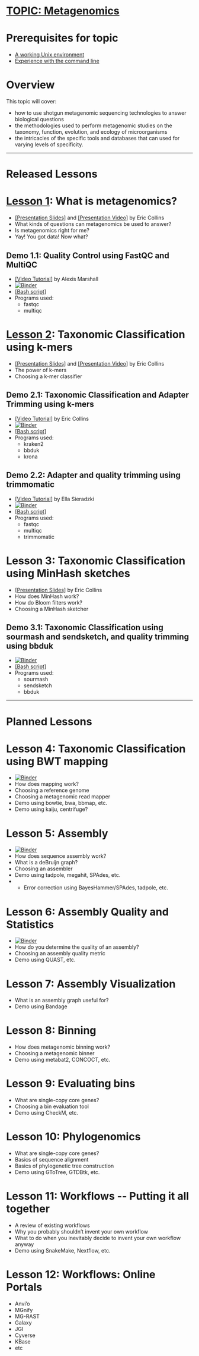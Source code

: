 # [TOPIC: Metagenomics](https://github.com/biovcnet/biovcnet.github.io/wiki/TOPIC:-Metagenomics)

# Prerequisites for topic
* [A working Unix environment](https://github.com/biovcnet/biovcnet.github.io/wiki/1.-Setting-up-a-local-Linux-(or-Unix)-environment)
* [Experience with the command line](https://github.com/biovcnet/biovcnet.github.io/wiki/2.-Using-the-Command-line)

# Overview
This topic will cover:
* how to use shotgun metagenomic sequencing technologies to answer biological questions
* the methodologies used to perform metagenomic studies on the taxonomy, function, evolution, and ecology of microorganisms
* the intricacies of the specific tools and databases that can used for varying levels of specificity.


---

# Released Lessons

# [Lesson 1](https://github.com/biovcnet/topic-metagenomics/tree/master/Lesson-1): What is metagenomics?
* [[Presentation Slides]](https://github.com/biovcnet/topic-metagenomics/raw/master/Lesson-1/Metagenomics_Lesson_1.pdf) and [[Presentation Video]](https://youtu.be/EkmuvRQ2tWw) by Eric Collins
* What kinds of questions can metagenomics be used to answer?
* Is metagenomics right for me?
* Yay! You got data! Now what?

## Demo 1.1: Quality Control using FastQC and MultiQC
* [[Video Tutorial]](https://www.youtube.com/watch?v=7jRTyfdIXLo) by Alexis Marshall
* [![Binder](https://mybinder.org/badge_logo.svg)](https://mybinder.org/v2/gh/biovcnet/metagenomics-binder-qc/master?urlpath=lab)
* [[Bash script]](https://github.com/biovcnet/topic-metagenomics/blob/master/Lesson-1/Demo1.1_fastqc_multiqc.sh)
* Programs used:
  * fastqc
  * multiqc

# [Lesson 2](https://github.com/biovcnet/topic-metagenomics/tree/master/Lesson-2): Taxonomic Classification using k-mers
* [[Presentation Slides]](https://github.com/biovcnet/topic-metagenomics/raw/master/Lesson-2/Metagenomics%20Lesson%202.pdf) and [[Presentation Video]](https://www.youtube.com/watch?v=MpScSM_d3Vo) by Eric Collins
* The power of k-mers
* Choosing a k-mer classifier

## Demo 2.1: Taxonomic Classification and Adapter Trimming using k-mers
* [[Video Tutorial]](https://www.youtube.com/watch?v=HqPiWvjIrew) by Eric Collins
* [![Binder](https://mybinder.org/badge_logo.svg)](https://mybinder.org/v2/gh/biovcnet/metagenomics-binder-qc/master?urlpath=lab)
* [[Bash script]](https://github.com/biovcnet/topic-metagenomics/blob/master/Lesson-2/Demo2.1_kraken2_bbduk_krona.sh)
* Programs used:
  * kraken2
  * bbduk
  * krona

## Demo 2.2: Adapter and quality trimming using trimmomatic
* [[Video Tutorial]](https://www.youtube.com/watch?v=Q4UU6k13090) by Ella Sieradzki
* [![Binder](https://mybinder.org/badge_logo.svg)](https://mybinder.org/v2/gh/biovcnet/metagenomics-binder-qc/master?urlpath=lab)
* [[Bash script]](https://github.com/biovcnet/topic-metagenomics/blob/master/Lesson-2/Demo2.2_trimmomatic)
* Programs used:
  * fastqc
  * multiqc
  * trimmomatic

# Lesson 3: Taxonomic Classification using MinHash sketches
* [[Presentation Slides]](https://github.com/biovcnet/topic-metagenomics/raw/master/Lesson-3/Metagenomics_Lesson_3.pdf) by Eric Collins
* How does MinHash work?
* How do Bloom filters work?
* Choosing a MinHash sketcher

## Demo 3.1: Taxonomic Classification using sourmash and sendsketch, and quality trimming using bbduk
* [![Binder](https://mybinder.org/badge_logo.svg)](https://mybinder.org/v2/gh/biovcnet/metagenomics-binder-qc/master?urlpath=lab)
* [[Bash script]](https://github.com/biovcnet/topic-metagenomics/blob/master/Lesson-3/Demo3.1_sourmash_bbduk_sendsketch.sh)
* Programs used:
  * sourmash
  * sendsketch
  * bbduk

---

# Planned Lessons


# Lesson 4: Taxonomic Classification using BWT mapping
* [![Binder](https://mybinder.org/badge_logo.svg)](https://mybinder.org/v2/gh/biovcnet/metagenomics-binder-assembly/master?urlpath=lab)
* How does mapping work?
* Choosing a reference genome
* Choosing a metagenomic read mapper
* Demo using bowtie, bwa, bbmap, etc.
* Demo using kaiju, centrifuge?

# Lesson 5: Assembly
* [![Binder](https://mybinder.org/badge_logo.svg)](https://mybinder.org/v2/gh/biovcnet/metagenomics-binder-assembly/master?urlpath=lab)
* How does sequence assembly work?
* What is a deBruijn graph?
* Choosing an assembler
* Demo using tadpole, megahit, SPAdes, etc.
* + Error correction using BayesHammer/SPAdes, tadpole, etc.

# Lesson 6: Assembly Quality and Statistics
* [![Binder](https://mybinder.org/badge_logo.svg)](https://mybinder.org/v2/gh/biovcnet/metagenomics-binder-assembly/master?urlpath=lab)
* How do you determine the quality of an assembly?
* Choosing an assembly quality metric
* Demo using QUAST, etc.

# Lesson 7: Assembly Visualization
* What is an assembly graph useful for?
* Demo using Bandage

# Lesson 8: Binning
* How does metagenomic binning work?
* Choosing a metagenomic binner
* Demo using metabat2, CONCOCT, etc.

# Lesson 9: Evaluating bins
* What are single-copy core genes?
* Choosing a bin evaluation tool
* Demo using CheckM, etc.

# Lesson 10: Phylogenomics
* What are single-copy core genes?
* Basics of sequence alignment
* Basics of phylogenetic tree construction
* Demo using GToTree, GTDBtk, etc.

# Lesson 11: Workflows -- Putting it all together
* A review of existing workflows
* Why you probably shouldn’t invent your own workflow
* What to do when you inevitably decide to invent your own workflow anyway
* Demo using SnakeMake, Nextflow, etc.

# Lesson 12: Workflows: Online Portals
* Anvi’o
* MGnify
* MG-RAST
* Galaxy
* JGI
* Cyverse
* KBase
* etc
